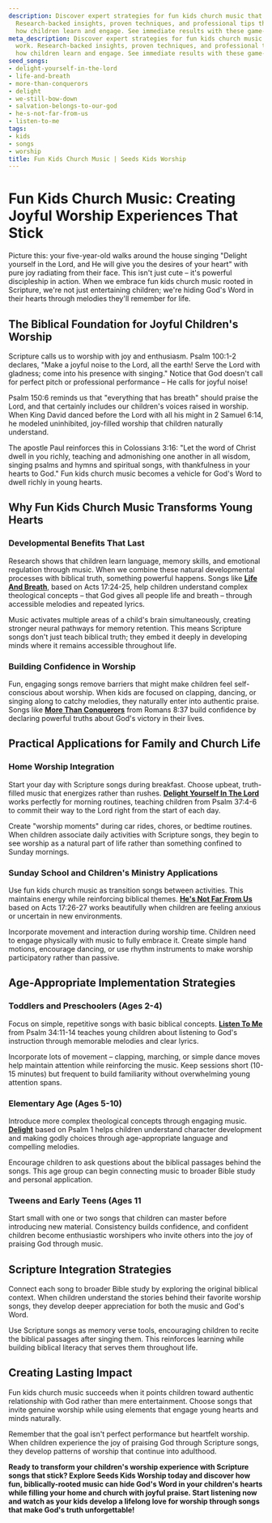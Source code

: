 ```yaml
---
description: Discover expert strategies for fun kids church music that actually work.
  Research-backed insights, proven techniques, and professional tips that transform
  how children learn and engage. See immediate results with these game-changing methods!
meta_description: Discover expert strategies for fun kids church music that actually
  work. Research-backed insights, proven techniques, and professional tips that transform
  how children learn and engage. See immediate results with these game-changing methods!
seed_songs:
- delight-yourself-in-the-lord
- life-and-breath
- more-than-conquerors
- delight
- we-still-bow-down
- salvation-belongs-to-our-god
- he-s-not-far-from-us
- listen-to-me
tags:
- kids
- songs
- worship
title: Fun Kids Church Music | Seeds Kids Worship
---
```

# Fun Kids Church Music: Creating Joyful Worship Experiences That Stick

Picture this: your five-year-old walks around the house singing "Delight yourself in the Lord, and He will give you the desires of your heart" with pure joy radiating from their face. This isn't just cute – it's powerful discipleship in action. When we embrace fun kids church music rooted in Scripture, we're not just entertaining children; we're hiding God's Word in their hearts through melodies they'll remember for life.

## The Biblical Foundation for Joyful Children's Worship

Scripture calls us to worship with joy and enthusiasm. Psalm 100:1-2 declares, "Make a joyful noise to the Lord, all the earth! Serve the Lord with gladness; come into his presence with singing." Notice that God doesn't call for perfect pitch or professional performance – He calls for joyful noise!

Psalm 150:6 reminds us that "everything that has breath" should praise the Lord, and that certainly includes our children's voices raised in worship. When King David danced before the Lord with all his might in 2 Samuel 6:14, he modeled uninhibited, joy-filled worship that children naturally understand.

The apostle Paul reinforces this in Colossians 3:16: "Let the word of Christ dwell in you richly, teaching and admonishing one another in all wisdom, singing psalms and hymns and spiritual songs, with thankfulness in your hearts to God." Fun kids church music becomes a vehicle for God's Word to dwell richly in young hearts.

## Why Fun Kids Church Music Transforms Young Hearts

### Developmental Benefits That Last

Research shows that children learn language, memory skills, and emotional regulation through music. When we combine these natural developmental processes with biblical truth, something powerful happens. Songs like **[Life And Breath](https://seedskidsworship.com/product/life-and-breath-acts-1724-25/)**, based on Acts 17:24-25, help children understand complex theological concepts – that God gives all people life and breath – through accessible melodies and repeated lyrics.

Music activates multiple areas of a child's brain simultaneously, creating stronger neural pathways for memory retention. This means Scripture songs don't just teach biblical truth; they embed it deeply in developing minds where it remains accessible throughout life.

### Building Confidence in Worship

Fun, engaging songs remove barriers that might make children feel self-conscious about worship. When kids are focused on clapping, dancing, or singing along to catchy melodies, they naturally enter into authentic praise. Songs like **[More Than Conquerors](https://seedskidsworship.com/product/more-than-conquerors-romans-837/)** from Romans 8:37 build confidence by declaring powerful truths about God's victory in their lives.

## Practical Applications for Family and Church Life

### Home Worship Integration

Start your day with Scripture songs during breakfast. Choose upbeat, truth-filled music that energizes rather than rushes. **[Delight Yourself In The Lord](https://seedskidsworship.com/product/seeds-of-purpose-vol-4/)** works perfectly for morning routines, teaching children from Psalm 37:4-6 to commit their way to the Lord right from the start of each day.

Create "worship moments" during car rides, chores, or bedtime routines. When children associate daily activities with Scripture songs, they begin to see worship as a natural part of life rather than something confined to Sunday mornings.

### Sunday School and Children's Ministry Applications

Use fun kids church music as transition songs between activities. This maintains energy while reinforcing biblical themes. **[He's Not Far From Us](https://seedskidsworship.com/product/hes-not-far-from-us-acts-1726-27-2/)** based on Acts 17:26-27 works beautifully when children are feeling anxious or uncertain in new environments.

Incorporate movement and interaction during worship time. Children need to engage physically with music to fully embrace it. Create simple hand motions, encourage dancing, or use rhythm instruments to make worship participatory rather than passive.

## Age-Appropriate Implementation Strategies

### Toddlers and Preschoolers (Ages 2-4)

Focus on simple, repetitive songs with basic biblical concepts. **[Listen To Me](https://seedskidsworship.com/product/listen-to-me-psalm-3411-14/)** from Psalm 34:11-14 teaches young children about listening to God's instruction through memorable melodies and clear lyrics.

Incorporate lots of movement – clapping, marching, or simple dance moves help maintain attention while reinforcing the music. Keep sessions short (10-15 minutes) but frequent to build familiarity without overwhelming young attention spans.

### Elementary Age (Ages 5-10)

Introduce more complex theological concepts through engaging music. **[Delight](https://seedskidsworship.com/product/seeds-of-character-vol-6/)** based on Psalm 1 helps children understand character development and making godly choices through age-appropriate language and compelling melodies.

Encourage children to ask questions about the biblical passages behind the songs. This age group can begin connecting music to broader Bible study and personal application.

### Tweens and Early Teens (Ages 11

Start small with one or two songs that children can master before introducing new material. Consistency builds confidence, and confident children become enthusiastic worshipers who invite others into the joy of praising God through music.

## Scripture Integration Strategies

Connect each song to broader Bible study by exploring the original biblical context. When children understand the stories behind their favorite worship songs, they develop deeper appreciation for both the music and God's Word.

Use Scripture songs as memory verse tools, encouraging children to recite the biblical passages after singing them. This reinforces learning while building biblical literacy that serves them throughout life.

## Creating Lasting Impact

Fun kids church music succeeds when it points children toward authentic relationship with God rather than mere entertainment. Choose songs that invite genuine worship while using elements that engage young hearts and minds naturally.

Remember that the goal isn't perfect performance but heartfelt worship. When children experience the joy of praising God through Scripture songs, they develop patterns of worship that continue into adulthood.

**Ready to transform your children's worship experience with Scripture songs that stick? Explore Seeds Kids Worship today and discover how fun, biblically-rooted music can hide God's Word in your children's hearts while filling your home and church with joyful praise. Start listening now and watch as your kids develop a lifelong love for worship through songs that make God's truth unforgettable!**

<script type="application/ld+json">
{
  "@context": "https://schema.org",
  "@type": "Article",
  "headline": "Fun Kids Church Music",
  "author": {
    "@type": "Organization",
    "name": "Seeds Kids Worship"
  },
  "publisher": {
    "@type": "Organization",
    "name": "Seeds Kids Worship",
    "logo": {
      "@type": "ImageObject",
      "url": "https://seedskidsworship.com/logo.png"
    }
  },
  "datePublished": "2025-09-04T12:26:19.714930",
  "dateModified": "2025-09-04T12:26:19.714942",
  "description": "Discover expert strategies for fun kids church music that actually work. Research-backed insights, proven techniques, and professional tips that transform how c",
  "mainEntityOfPage": {
    "@type": "WebPage",
    "@id": "https://seedskidsworship.com/activities/fun-kids-church-music/"
  }
}
</script>

<script type="application/ld+json">
{
  "@context": "https://schema.org",
  "@type": "Product",
  "name": "Delight Yourself In The Lord",
  "description": "Scripture-based worship song from Psalm 37:4-6 teaching children to delight in the Lord and commit their way to Him. Designed for children's ministry and family worship helping kids memorize God's Word through engaging music and worship.",
  "url": "https://seedskidsworship.com/product/seeds-of-purpose-vol-4/",
  "brand": {
    "@type": "Brand",
    "name": "Seeds Kids Worship"
  },
  "category": "Children's Christian Music",
  "album": "Seeds of Purpose"
}
</script>

<script type="application/ld+json">
{
  "@context": "https://schema.org",
  "@type": "Product",
  "name": "Life And Breath",
  "description": "Worship song declaring God as the source of life and breath from Acts 17:24-25",
  "url": "https://seedskidsworship.com/product/life-and-breath-acts-1724-25/",
  "brand": {
    "@type": "Brand",
    "name": "Seeds Kids Worship"
  },
  "category": "Children's Christian Music",
  "album": "Seeds of Purpose"
}
</script>

<script type="application/ld+json">
{
  "@context": "https://schema.org",
  "@type": "Product",
  "name": "More Than Conquerors",
  "description": "Powerful song declaring God as mighty to save and rejoicing over us from Zephaniah 3:17",
  "url": "https://seedskidsworship.com/product/more-than-conquerors-romans-837/",
  "brand": {
    "@type": "Brand",
    "name": "Seeds Kids Worship"
  },
  "category": "Children's Christian Music",
  "album": "Seeds of Character"
}
</script>

<script type="application/ld+json">
{
  "@context": "https://schema.org",
  "@type": "Product",
  "name": "Delight",
  "description": "Scripture song based on Psalm 1 exploring biblical character development. Helps children understand living by the Spirit versus the flesh encouraging delight in God's Word and righteous living through engaging worship music.",
  "url": "https://seedskidsworship.com/product/seeds-of-character-vol-6/",
